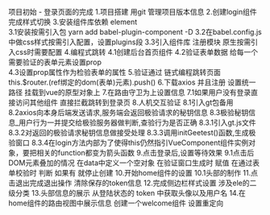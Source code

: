 项目初始 - 登录页面的完成
    1.项目搭建 用git 管理项目版本信息 
    2.创建login组件 完成样式切换 
    3.安装组件库依赖 element  
        3.1安装按需引入包 yarn  add   babel-plugin-component -D
        3.2在babel.config.js中做css样式按需引入配置，设置plugins段
        3.3引入组件库 注册模块  原生按需引入css时需要配置
    4.编程式跳转
        4.1创建后台首页组件 
        4.2验证表单数据 
        给每一个需要验证的表单元素设置prop  
        4.3设置prop属性作为检验表单的属性
    5.验证通过 链式编程跳转页面 this.$router.(ref绑定的dom(表单)元素).push()
    6.下载axios 并且注册  设置统一路径  挂载到vue的原型对象上
    7.在路由守卫为上设置信息
        7.1如果用户没有登录直接访问其他组件 直接拦截跳转到登录页
    8.人机交互验证
        8.1引入gt包备用
        8.2axios向本身后端发送请求,服务端会返回极验请求的秘钥信息
        8.3极验秘钥信息_用户行为一并提交给极验服务器做判断,查验行为是否正确
            8.3.1引入gt.js文件
            8.3.2对返回的极验请求秘钥信息做接受处理
            8.3.3调用initGeetest()函数,生成极验窗口
            8.3.4在login方法内部为了使得this仍然指引VueComponent组件实例对象，要把相关的function都变为箭头函数
    9.点击登录后,设置等待效果
        9.1点击后DOM元素叠加的情况 在data中定义一个空对象 在验证窗口生成时 赋值  在通过表单校验时 判断 如果有 就停止创建
    10.开始home组件的设置
        10.1头部的制作
    11.点击退出完成退出操作 清除保存的token信息
    12.完成侧边栏样式设置 涉及ele的二级分类 
    13.头部信息的展示 从登陆状态的 token 中获取头像以及用户名 
    14.在home组件的路由视图中展示信息 创建一个welcome组件 设置重定向
    



